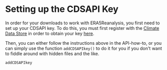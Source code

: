 # Setting up the CDSAPI Key

In order for your downloads to work with ERA5Reanalysis, you first need to set up your CDSAPI key.  To do this, you must first register with the [Climate Data Store](https://cds.climate.copernicus.eu/) in order to obtain your key [here](https://cds.climate.copernicus.eu/api-how-to).

Then, you can either follow the instructions above in the API-how-to, or you can simply use the function `addCDSAPIkey()` to do it for you if you don't want to fiddle around with hidden files and the like.

```@docs
addCDSAPIkey
```